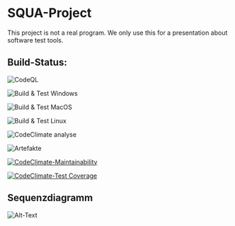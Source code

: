 # SQUA-Project

This project is not a real program. We only use this for a presentation about software test tools.

## Build-Status:

![CodeQL](https://github.com/plehr/SQUA/workflows/CodeQL/badge.svg)

![Build & Test Windows](https://github.com/plehr/SQUA/workflows/Build&Test%20Windows/badge.svg)

![Build & Test MacOS](https://github.com/plehr/SQUA/workflows/Build&Test%20MacOS/badge.svg)

![Build & Test Linux](https://github.com/plehr/SQUA/workflows/Build&Test%20Linux/badge.svg)

![CodeClimate analyse](https://github.com/plehr/SQUA/workflows/CodeClimate%20analyse/badge.svg)

![Artefakte](https://github.com/plehr/SQUA/workflows/Artefakte/badge.svg)

[![CodeClimate-Maintainability](https://api.codeclimate.com/v1/badges/4a54b5adf6f0a4d7dc01/maintainability)](https://codeclimate.com/github/plehr/SQUA/maintainability)

[![CodeClimate-Test Coverage](https://api.codeclimate.com/v1/badges/4a54b5adf6f0a4d7dc01/test_coverage)](https://codeclimate.com/github/plehr/SQUA/test_coverage)

## Sequenzdiagramm

![Alt-Text](https://github.com/plehr/SQUA/docs/sequencediagram.png)